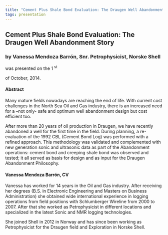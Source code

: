```yaml
---
title: "Cement Plus Shale Bond Evaluation: The Draugen Well Abandonment Story (Vanessa Mendoza Barrón, Snr. Petrophysicist, Norske Shell)"
tags: presentation
---
```



		
<h2>
Cement Plus Shale Bond Evaluation: The Draugen Well Abandonment Story
</h2>

 



		
<h3>
by Vanessa Mendoza Barrón, Snr. Petrophysicist, Norske Shell
</h3>

 



 
<p>
was presented on the 1
<sup>
st
</sup>

 of October, 2014.
</p>

	

 
<h4>
Abstract
</h4>



		

		
<p>
Many mature fields nowadays are reaching the end of life. With current cost challenges in the North Sea Oil and Gas industry, there is an increased need for a –not only- safe and optimum well abandonment design but cost efficient too.
</p>

<p>
 

After more than 20 years of oil production in Draugen, we have recently abandoned a well for the first time in the field. During planning, a re-evaluation of the 1992 CBL (Cement Bond Log) was performed with a refined approach.  This methodology was validated and complemented with new generation sonic and ultrasonic data as part of the Abandonment operations: cement bond and creeping shale bond was observed and tested; it all served as basis for design and as input for the Draugen Abandonment Philosophy.

</p>





		
<h4>
Vanessa Mendoza Barrón, CV
</h4>





		
<p>
Vanessa has worked for 14 years in the Oil and Gas industry. After receiving her degrees (B.S. in Electronic Engineering and Masters on Business Administration) she obtained wide international experience in logging operations from field positions with Schlumberger Wireline from 2000 to 2007. After that she worked as Petrophysicist in different locations and specialized in the latest Sonic and NMR logging technologies.
</p>

<p>


She joined Shell in 2012 in Norway and has since been working as Petrophysicist for the Draugen field and Exploration in Norske Shell.
</p>



 	     

	

